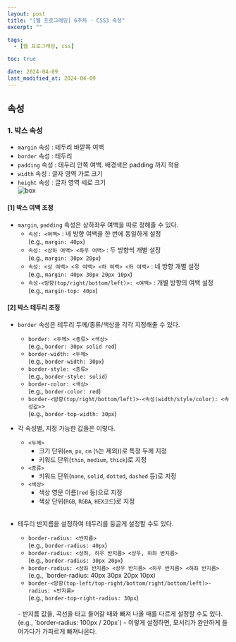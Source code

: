 ```yaml
---
layout: post
title: "[웹 프로그래밍] 6주차 - CSS3 속성"
excerpt: ""

tags:
  - [웹 프로그래밍, css]

toc: true

date: 2024-04-09
last_modified_at: 2024-04-09
---
```

## 속성
### 1. 박스 속성
- `margin` 속성 : 테두리 바깥쪽 여백
- `border` 속성 : 테두리
- `padding` 속성 : 테두리 안쪽 여백. 배경색은 padding 까지 적용
- `width` 속성 : 글자 영역 가로 크기
- `height` 속성 : 글자 영역 세로 크기  
![box][def]

#### [1] 박스 여백 조정
- `margin`, `padding` 속성은 상하좌우 여백을 따로 정해줄 수 있다.  
  - `속성: <여백>` : 네 방향 여백을 한 번에 동일하게 설정  
  (e.g., `margin: 40px`)
  - `속성: <상하 여백> <좌우 여백>` : 두 방향씩 개별 설정  
  (e.g., `margin: 30px 20px`)
  - `속성: <상 여백> <우 여백> <하 여백> <좌 여백>` : 네 방향 개별 설정  
  (e.g., `margin: 40px 30px 20px 10px`)
  - `속성-<방향(top/right/bottom/left)>: <여백>` : 개별 방향의 여백 설정  
  (e.g., `margin-top: 40px`)

#### [2] 박스 테두리 조정
- `border` 속성은 테두리 두께/종류/색상을 각각 지정해줄 수 있다.  
  - `border: <두께> <종류> <색상>`  
  (e.g., `border: 30px solid red`)
  - `border-width: <두께>`  
  (e.g., `border-width: 30px`)
  - `border-style: <종류>`  
  (e.g., `border-style: solid`)
  - `border-color: <색상>`  
  (e.g., `border-color: red`)
  - `border-<방향(top/right/bottom/left)>-<속성(width/style/color): <속성값>`>  
  (e.g., `border-top-width: 30px`)

- 각 속성별, 지정 가능한 값들은 이렇다.  
  - `<두께>`
    - 크기 단위(`em`, `px`, `cm` (`%`는 제외))로 특정 두께 지정
    - 키워드 단위(`thin`, `medium`, `thick`)로 지정
  - `<종류>`
    - 키워드 단위(`none`, `solid`, `dotted`, `dashed` 등)로 지정
  - `<색상>`
    - 색상 영문 이름(`red` 등)으로 지정
    - 색상 단위(`RGB`, `RGBA`, `HEX코드`)로 지정  
    <br>

- 테두리 반지름을 설정하여 테두리를 둥글게 설정할 수도 있다.  
  - `border-radius: <반지름>`  
  (e.g., `border-radius: 40px`)
  - `border-radius: <상좌, 하우 반지름> <상우, 하좌 반지름>`  
  (e.g., `border-radius: 30px 20px`)
  - `border-radius: <상좌 반지름> <상우 반지름> <하우 반지름> <하좌 반지름>`  
  (e.g., `border-radius: 40px 30px 20px 10px)
  - `border-<방향(top-left/top-right/bottom/right/bottom/left)>-radius: <반지름>`  
  (e.g., `border-top-right-radius: 30px`)
  <br>
  - 반지름 값을, 곡선을 타고 들어갈 때와 빠져 나올 때를 다르게 설정할 수도 있다.  
  (e.g., `border-radius: 100px / 20px`)
    - 이렇게 설정하면, 모서리가 완만하게 들어가다가 가파르게 빠져나온다.


[def]: https://i.imgur.com/8dl5QdR.png